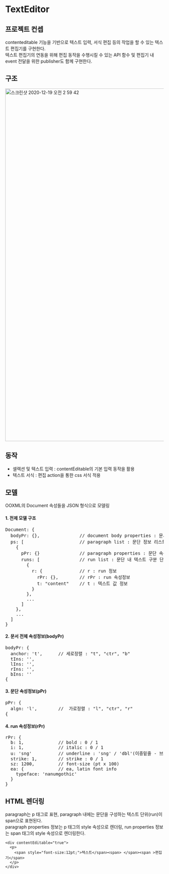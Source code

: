 # TextEditor

## 프로젝트 컨셉
contenteditable 기능을 기반으로 텍스트 입력, 서식 편집 등의 작업을 할 수 있는 텍스트 편집기를 구현한다.<br/>
텍스트 편집기의 연동을 위해 편집 동작을 수행시킬 수 있는 API 함수 및 편집기 내 event 전달을 위한 publisher도 함께 구현한다.<br/>

## 구조
<img width="1117" alt="스크린샷 2020-12-19 오전 2 59 42" src="https://user-images.githubusercontent.com/18525366/102646039-bd39f200-41a6-11eb-86b5-d69cf313041a.png">

## 동작
- 셀렉션 및 텍스트 입력 : contentEditable의 기본 입력 동작을 활용<br/>
- 텍스트 서식 : 편집 action을 통한 css 서식 적용<br/>

## 모델
OOXML의 Document 속성들을 JSON 형식으로 모델링

#### 1. 전제 모델 구조
<pre>
Document: {
  bodyPr: {},               // document body properties : 문서 전체 속성정보
  ps: [                     // paragraph list : 문단 정보 리스트
    {
      pPr: {}               // paragraph properties : 문단 속성정보
      runs: [               // run list : 문단 내 텍스트 구분 단위(run) 리스트
        {
          r: {              // r : run 정보
            rPr: {},        // rPr : run 속성정보
            t: "content"    // t : 텍스트 값 정보
          }
        },
        ...
      ]
    },
    ...
  ]
}
</pre>

#### 2. 문서 전체 속성정보(bodyPr)
<pre>
bodyPr: {
  anchor: 't',      // 세로정렬 : "t", "ctr", "b"
  tIns: '',
  lIns: '',
  rIns: '',
  bIns: ''
{
</pre>
#### 3. 문단 속성정보(pPr)
<pre>
pPr: {
  algn: 'l',        //  가로정렬 : "l", "ctr", "r"
{
</pre>
#### 4. run 속성정보(rPr)
<pre>
rPr: {
  b: 1,             // bold : 0 / 1
  i: 1,             // italic : 0 / 1
  u: 'sng'          // underline : 'sng' / 'dbl'(이중밑줄 - 브라우저 렌더링 이슈로 현재 미지원) / 'none'
  strike: 1,        // strike : 0 / 1
  sz: 1200,         // font-size (pt x 100)
  ea: {             // ea, latin font info
    typeface: 'nanumgothic'
  }
}
</pre>

## HTML 렌더링
paragraph는 p 태그로 표현, paragraph 내에는 문단을 구성하는 텍스트 단위(run)이 span으로 표현된다.<br/>
paragraph properties 정보는 p 태그의 style 속성으로 렌더링, run properties 정보는 span 태그의 style 속성으로 렌더링한다.<br/>
```
<div contentEditable="true">
  <p>
    <span style="font-size:12pt;">텍스트</span><span> </span><span >편집기</span>
  </p>
</div>
```

